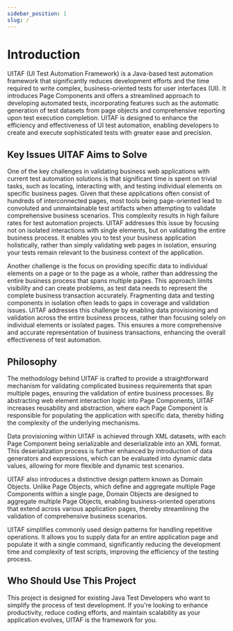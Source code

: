 ```yaml
---
sidebar_position: 1
slug: /
---
```


# Introduction

UITAF (UI Test Automation Framework) is a Java-based test automation framework that significantly reduces development efforts and the time required to write complex, business-oriented tests for user interfaces (UI). It introduces Page Components and offers a streamlined approach to developing automated tests, incorporating features such as the automatic generation of test datasets from page objects and comprehensive reporting upon test execution completion. UITAF is designed to enhance the efficiency and effectiveness of UI test automation, enabling developers to create and execute sophisticated tests with greater ease and precision.

## Key Issues UITAF Aims to Solve

One of the key challenges in validating business web applications with current test automation solutions is that significant time is spent on trivial tasks, such as locating, interacting with, and testing individual elements on specific business pages. Given that these applications often consist of hundreds of interconnected pages, most tools being page-oriented lead to convoluted and unmaintainable test artifacts when attempting to validate comprehensive business scenarios. This complexity results in high failure rates for test automation projects. UITAF addresses this issue by focusing not on isolated interactions with single elements, but on validating the entire business process. It enables you to test your business application holistically, rather than simply validating web pages in isolation, ensuring your tests remain relevant to the business context of the application.

Another challenge is the focus on providing specific data to individual elements on a page or to the page as a whole, rather than addressing the entire business process that spans multiple pages. This approach limits visibility and can create problems, as test data needs to represent the complete business transaction accurately. Fragmenting data and testing components in isolation often leads to gaps in coverage and validation issues. UITAF addresses this challenge by enabling data provisioning and validation across the entire business process, rather than focusing solely on individual elements or isolated pages. This ensures a more comprehensive and accurate representation of business transactions, enhancing the overall effectiveness of test automation.

## Philosophy

The methodology behind UITAF is crafted to provide a straightforward mechanism for validating complicated business requirements that span multiple pages, ensuring the validation of entire business processes. By abstracting web element interaction logic into Page Components, UITAF increases reusability and abstraction, where each Page Component is responsible for populating the application with specific data, thereby hiding the complexity of the underlying mechanisms.

Data provisioning within UITAF is achieved through XML datasets, with each Page Component being serializable and deserializable into an XML format. This deserialization process is further enhanced by introduction of data generators and expressions, which can be evaluated into dynamic data values, allowing for more flexible and dynamic test scenarios.

UITAF also introduces a distinctive design pattern known as Domain Objects. Unlike Page Objects, which define and aggregate multiple Page Components within a single page, Domain Objects are designed to aggregate multiple Page Objects, enabling business-oriented operations that extend across various application pages, thereby streamlining the validation of comprehensive business scenarios.

UITAF simplifies commonly used design patterns for handling repetitive operations. It allows you to supply data for an entire application page and populate it with a single command, significantly reducing the development time and complexity of test scripts, improving the efficiency of the testing process.

## Who Should Use This Project

This project is designed for existing Java Test Developers who want to simplify the process of test development. If you're looking to enhance productivity, reduce coding efforts, and maintain scalability as your application evolves, UITAF is the framework for you.
